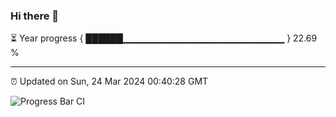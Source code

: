 ### Hi there 👋

⏳ Year progress { ██████▁▁▁▁▁▁▁▁▁▁▁▁▁▁▁▁▁▁▁▁▁▁▁▁ } 22.69 %

---

⏰ Updated on Sun, 24 Mar 2024 00:40:28 GMT

![Progress Bar CI](https://github.com/Shyam-Makwana/GitHub-Actions-Demo/workflows/Progress%20Bar%20CI/badge.svg)
